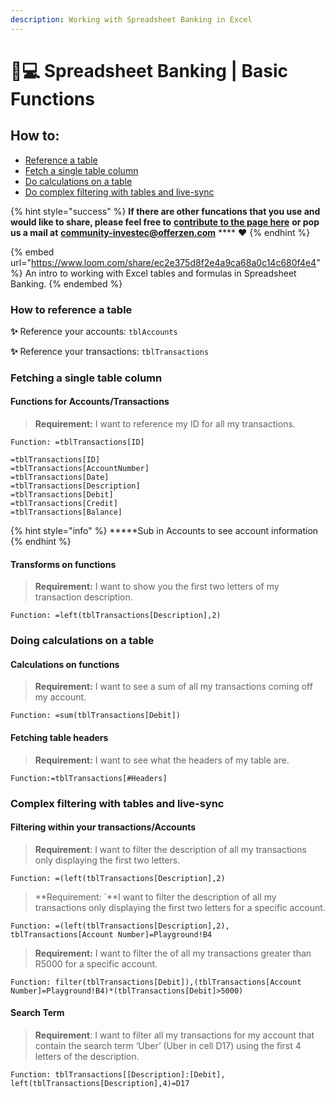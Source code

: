 ```yaml
---
description: Working with Spreadsheet Banking in Excel
---
```


# 👩💻 Spreadsheet Banking | Basic Functions

## How to:

* [Reference a table ](spreadsheet-banking-or-basic-functions.md#how-to-reference-a-table)
* [Fetch a single table column ](spreadsheet-banking-or-basic-functions.md#fetching-a-single-table-column)
* [Do calculations on a table ](spreadsheet-banking-or-basic-functions.md#doing-calculations-on-a-table)
* [Do complex filtering with tables and live-sync](spreadsheet-banking-or-basic-functions.md#complex-filtering-with-tables-and-live-sync)

{% hint style="success" %}
**If there are other funcations that you use and would like to share, please feel free to** [**contribute to the page here**](spreadsheet-banking-or-basic-functions.md) **or pop us a mail at** [**community-investec@offerzen.com**](mailto:community-investec@offerzen.com) **** ❤️
{% endhint %}

{% embed url="https://www.loom.com/share/ec2e375d8f2e4a9ca68a0c14c680f4e4" %}
An intro to working with Excel tables and formulas in Spreadsheet Banking.
{% endembed %}

### **How to reference a table**

**✨** Reference your accounts: `tblAccounts`&#x20;

**✨** Reference your transactions: `tblTransactions`

### **Fetching a single table column**

#### Functions for Accounts/Transactions

> **Requirement:** I want to reference my ID for all my transactions.

```
Function: =tblTransactions[ID]

=tblTransactions[ID]
=tblTransactions[AccountNumber]
=tblTransactions[Date]
=tblTransactions[Description]
=tblTransactions[Debit]
=tblTransactions[Credit]
=tblTransactions[Balance]
```

{% hint style="info" %}
**\***Sub in Accounts to see account information
{% endhint %}

#### **Transforms on functions**

> **Requirement:** I want to show you the first two letters of my transaction description.

```
Function: =left(tblTransactions[Description],2)
```

### **Doing calculations on a table**

#### **Calculations on functions**

> **Requirement:** I want to see a sum of all my transactions coming off my account.

```
Function: =sum(tblTransactions[Debit])
```

#### **Fetching table headers**

> **Requirement:** I want to see what the headers of my table are.

```
Function:=tblTransactions[#Headers]
```

### **Complex filtering with tables and live-sync**

#### **Filtering within your transactions/Accounts**

> **Requirement**: I want to filter the description of all my transactions only displaying the first two letters.

```
Function: =(left(tblTransactions[Description],2)
```

> **Requirement: \`**I want to filter the description of all my transactions only displaying the first two letters for a specific account.

```
Function: =(left(tblTransactions[Description],2), tblTransactions[Account Number]=Playground!B4
```

> **Requirement:** I want to filter the of all my transactions greater than R5000 for a specific account.

```
Function: filter(tblTransactions[Debit]),(tblTransactions[Account Number]=Playground!B4)*(tblTransactions[Debit]>5000)
```

#### **Search Term**

> **Requirement**: I want to filter all my transactions for my account that contain the search term ‘Uber’ (Uber in cell D17) using the first 4 letters of the description.

```
Function: tblTransactions[[Description]:[Debit], left(tblTransactions[Description],4)=D17
```

